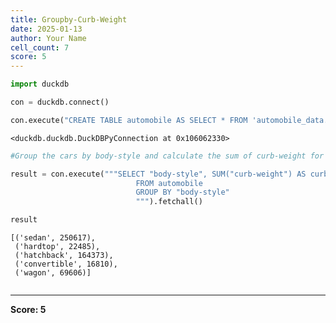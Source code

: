 ```yaml
---
title: Groupby-Curb-Weight
date: 2025-01-13
author: Your Name
cell_count: 7
score: 5
---
```


```python
import duckdb
```


```python
con = duckdb.connect()
```


```python
con.execute("CREATE TABLE automobile AS SELECT * FROM 'automobile_data.csv'")
```




    <duckdb.duckdb.DuckDBPyConnection at 0x106062330>




```python
#Group the cars by body-style and calculate the sum of curb-weight for each group.
```


```python
result = con.execute("""SELECT "body-style", SUM("curb-weight") AS curb
                            FROM automobile
                            GROUP BY "body-style"
                            """).fetchall()
```


```python
result
```




    [('sedan', 250617),
     ('hardtop', 22485),
     ('hatchback', 164373),
     ('convertible', 16810),
     ('wagon', 69606)]




```python

```


---
**Score: 5**
